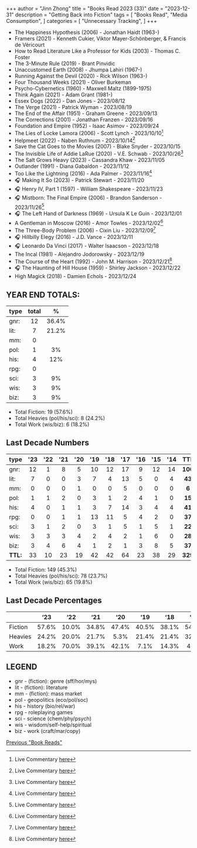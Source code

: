 +++ 
author = "Jinn Zhong" 
title = "Books Read 2023 (33)" 
date = "2023-12-31" 
description = "Getting Back into Fiction"
tags = [
    "Books Read",
    "Media Consumption",
]
categories = [
    "Unnecessary Tracking",
]
+++

* The Happiness Hypothesis (2006) - Jonathan Haidt (1963-)
* Framers (2021) - Kenneth Cukier, Viktor Mayer-Schönberger, & Francis de Véricourt
* How to Read Literature Like a Professor for Kids (2003) - Thomas C. Foster
* The 3-Minute Rule (2019) - Brant Pinvidic
* Unaccustomed Earth (2008) - Jhumpa Lahiri (1967-)
* Running Against the Devil (2020) - Rick Wilson (1963-)
* Four Thousand Weeks (2021) - Oliver Burkeman
* Psycho-Cybernetics (1960) - Maxwell Maltz (1899-1975)
* Think Again (2021) - Adam Grant (1981-)
* Essex Dogs (2022) - Dan Jones - 2023/08/12
* The Verge (2021) - Patrick Wyman - 2023/08/19
* The End of the Affair (1951) - Graham Greene - 2023/09/13
* The Corrections (2001) - Jonathan Franzen - 2023/09/16
* Foundation and Empire (1952) - Isaac Asimov - 2023/09/24
* The Lies of Locke Lamora (2006) - Scott Lynch - 2023/10/10[^1]
* Helpmeet (2022) - Naben Ruthnum - 2023/10/14[^2]
* Save the Cat Goes to the Movies (2007) - Blake Snyder - 2023/10/15
* The Invisible Life of Addie LaRue (2020) - V.E. Schwab - 2023/10/26[^3]
* The Salt Grows Heavy (2023) - Cassandra Khaw - 2023/11/05
* Outlander (1991) - Diana Gabaldon - 2023/11/12
* Too Like the Lightning (2016) - Ada Palmer - 2023/11/16[^4]
* :headphones: Making It So (2023) - Patrick Stewart - 2023/11/20 
* :headphones: Henry IV, Part 1 (1597) - William Shakespeare - 2023/11/23
* :headphones: Mistborn: The Final Empire (2006) - Brandon Sanderson - 2023/11/26[^5]
* :headphones: The Left Hand of Darkness (1969) - Ursula K Le Guin - 2023/12/01
* A Gentleman in Moscow (2016) - Amor Towles - 2023/12/02[^6]
* The Three-Body Problem (2006) - Cixin Liu - 2023/12/09[^7]
* :headphones: Hillbilly Elegy (2016) - J.D. Vance - 2023/12/11
* :headphones: Leonardo Da Vinci (2017) - Walter Isaacson - 2023/12/18
* The Incal (1981) - Alejandro Jodorowsky - 2023/12/19
* The Course of the Heart (1992) - John M. Harrison - 2023/12/21[^8]
* :headphones: The Haunting of Hill House (1959) - Shirley Jackson - 2023/12/22
* High Magick (2018) - Damien Echols - 2023/12/24
  
## YEAR END TOTALS:
|type|total|%|
|:---|:---:|:---:|
|gnr:| 12|36.4%|
|lit:| 7|21.2%|
|mm:| 0| |
|pol:| 1|3%|
|his:| 4|12%|
|rpg:| 0| |
|sci:| 3|9%|
|wis:| 3|9%|
|biz:| 3|9%|

* Total Fiction: 19 (57.6%)
* Total Heavies (pol/his/sci): 8 (24.2%)
* Total Work (wis/biz): 6 (18.2%)

## Last Decade Numbers
|type|'23|'22|'21|'20|'19|'18|'17|'16|'15|'14|TTL|%|
|:---|:---:|:---:|:---:|:---:|:---:|:---:|:---:|:---:|:---:|:---:|:---:|:---:|
|gnr:| 12|1|8|5|10|12|17|9|12|14|**100**|30.1%|
|lit:| 7|0|0|3|7|4|13|5|0|4|**43**|13.1%|
|mm:| 0|0|0|1|0|0|5|0|0|0|**6**|1.8%|
|pol:| 1|1|2|0|3|1|2|4|1|0|**15**|4.6%|
|his:| 4|0|1|1|3|7|14|3|4|4|**41**|12.5%|
|rpg:| 0|0|1|1|13|11|5|4|2|0|**37**|11.2%|
|sci:| 3|1|2|0|3|1|5|1|5|1|**22**|6.7%|
|wis:| 3|3|3|4|2|4|2|1|6|0|**28**|8.5%|
|biz:| 3|4|6|4|1|2|1|3|8|5|**37**|11.2%|
|**TTL:**|33|10|23|19|42|42|64|23|38|29|**329**| |

* Total Fiction: 149 (45.3%)
* Total Heavies (pol/his/sci): 78 (23.7%)
* Total Work (wis/biz): 65 (19.8%)

## Last Decade Percentages

|       |‘23  |‘22  |‘21  |‘20  |‘19  |‘18  |‘17  |‘16  |‘15  |‘14  |
|:---|:---:|:---:|:---:|:---:|:---:|:---:|:---:|:---:|:---:|:---:|
|Fiction|57.6%|10.0%|34.8%|47.4%|40.5%|38.1%|54.7%|46.7%|31.6%|64.3%|
|Heavies|24.2%|20.0%|21.7%|5.3% |21.4%|21.4%|32.8%|26.7%|26.3%|17.9%|
|Work   |18.2%|70.0%|39.1%|42.1%|7.1% |14.3%|4.7% |13.3%|36.8%|17.9%|

## LEGEND
* gnr - (fiction): genre (sff/hor/mys)
* lit - (fiction): literature
* mm - (fiction): mass market
* pol - geopolitics (eco/pol/soc)
* his - history (bio/rel/war)
* rpg - roleplaying games
* sci - science (chem/phy/psych)
* wis - wisdom/self-help/spiritual
* biz - work (craft/mar/copy)

[Previous "Book Reads"](https://journal.jinnzhong.com/tags/books-read/)

[^1]: Live Commentary [here](https://journal.jinnzhong.com/commentary-lies-of-locke-lamora-2006/)
[^2]: Live Commentary [here](https://journal.jinnzhong.com/commentary-helpmeet-2022/)
[^3]: Live Commentary [here](https://journal.jinnzhong.com/commentary-the-invisible-life-of-addie-larue-2020/)
[^4]: Live Commentary [here](https://journal.jinnzhong.com/commentary-too-like-the-lightning-2016/)
[^5]: Live Commentary [here](https://journal.jinnzhong.com/commentary-the-final-empire-2006/)
[^6]: Live Commentary [here](https://journal.jinnzhong.com/commentary-a-gentleman-in-moscow-2016/)
[^7]: Live Commentary [here](https://journal.jinnzhong.com/commentary-the-three-body-problem-2006/)
[^8]: Live Commentary [here](https://journal.jinnzhong.com/commentary-the-course-of-the-heart-1992/)


